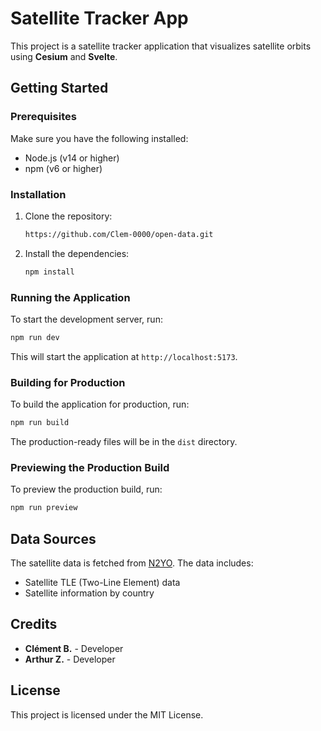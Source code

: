 # Satellite Tracker App

This project is a satellite tracker application that visualizes satellite orbits using **Cesium** and **Svelte**.

## Getting Started

### Prerequisites

Make sure you have the following installed:
- Node.js (v14 or higher)
- npm (v6 or higher)

### Installation

1. Clone the repository:
    ```sh
    https://github.com/Clem-0000/open-data.git
    ```

2. Install the dependencies:
    ```sh
    npm install
    ```

### Running the Application

To start the development server, run:
```sh
npm run dev
```

This will start the application at `http://localhost:5173`.

### Building for Production

To build the application for production, run:
```sh
npm run build
```

The production-ready files will be in the `dist` directory.

### Previewing the Production Build

To preview the production build, run:
```sh
npm run preview
```

## Data Sources

The satellite data is fetched from [N2YO](https://www.n2yo.com/). The data includes:
- Satellite TLE (Two-Line Element) data
- Satellite information by country

## Credits

- **Clément B.** - Developer
- **Arthur Z.** - Developer

## License

This project is licensed under the MIT License.